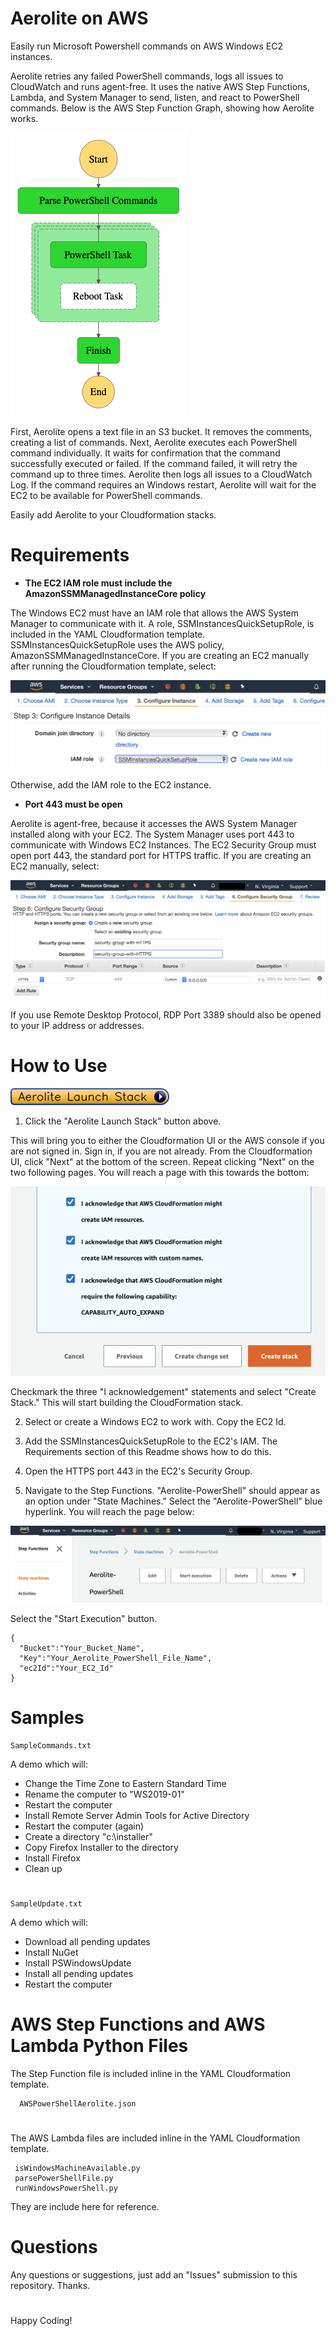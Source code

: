 # Aerolite on AWS

Easily run Microsoft Powershell commands on AWS Windows EC2 instances. 

Aerolite retries any failed PowerShell commands, logs all issues to CloudWatch and runs agent-free. It uses the native AWS Step Functions, Lambda, and System Manager to send, listen, and react to PowerShell commands. Below is the AWS Step Function Graph, showing how Aerolite works.


![Aerolite Step Functions Graph](/images/aerolite_graph.png?raw=true)


First, Aerolite opens a text file in an S3 bucket. It removes the comments, creating a list of commands. Next, Aerolite executes each PowerShell command individually. It waits for confirmation that the command successfully executed or failed. If the command failed, it will retry the command up to three times. Aerolite then logs all issues to a CloudWatch Log. If the command requires an Windows restart, Aerolite will wait for the EC2 to be available for PowerShell commands. 

Easily add Aerolite to your Cloudformation stacks.

# Requirements

- **The EC2 IAM role must include the AmazonSSMManagedInstanceCore policy**

The Windows EC2 must have an IAM role that allows the AWS System Manager to communicate with it. A role, SSMInstancesQuickSetupRole, is included in the YAML Cloudformation template. SSMInstancesQuickSetupRole uses the AWS policy, AmazonSSMManagedInstanceCore. If you are creating an EC2 manually after running the Cloudformation template, select: 

![SSMRoleForInstancesQuickSetup](/images/IAMRoleShot.png?raw=true)

Otherwise, add the IAM role to the EC2 instance.

- **Port 443 must be open**

Aerolite is agent-free, because it accesses the AWS System Manager installed along with your EC2. The System Manager uses port 443 to communicate with Windows EC2 Instances. The EC2 Security Group must open port 443, the standard port for HTTPS traffic. If you are creating an EC2 manually, select:

![Security Group Port 443](/images/SecurityGroupShot.png?raw=true)

If you use Remote Desktop Protocol, RDP Port 3389 should also be opened to your IP address or addresses.

# How to Use

[![Aerolite Launch Stack](/images/Aerolite-Launch-Stack.png?raw=true)](https://console.aws.amazon.com/cloudformation/home?region=us-east-1#/stacks/new?stackName=AeroliteStack&templateURL=https://yappytest1234.s3.amazonaws.com/AWSPowerShellAerolite.yaml)

1) Click the "Aerolite Launch Stack" button above.

This will bring you to either the Cloudformation UI or the AWS console if you are not signed in. Sign in, if you are not already. From the Cloudformation UI, click "Next" at the bottom of the screen. Repeat clicking "Next" on the two following pages. You will reach a page with this towards the bottom:

![CloudFormation Shot](/images/CloudFormationShot.png)

Checkmark the three "I acknowledgement" statements and select "Create Stack." This will start building the CloudFormation stack.

2) Select or create a Windows EC2 to work with. Copy the EC2 Id.

3) Add the SSMInstancesQuickSetupRole to the EC2's IAM. The Requirements section of this Readme shows how to do this.

4) Open the HTTPS port 443 in the EC2's Security Group.

5) Navigate to the Step Functions. "Aerolite-PowerShell" should appear as an option under "State Machines." Select the "Aerolite-PowerShell" blue hyperlink. You will reach the page below:

![Step Function Shot](/images/StepFunctionShot.png)

Select the "Start Execution" button.

```
{
  "Bucket":"Your_Bucket_Name",
  "Key":"Your_Aerolite_PowerShell_File_Name",
  "ec2Id":"Your_EC2_Id"
}
```


# Samples

```
SampleCommands.txt
```

A demo which will: 

- Change the Time Zone to Eastern Standard Time
- Rename the computer to "WS2019-01"
- Restart the computer
- Install Remote Server Admin Tools for Active Directory
- Restart the computer (again)
- Create a directory "c:\installer"
- Copy Firefox Installer to the directory
- Install Firefox
- Clean up

#

```
SampleUpdate.txt
```

A demo which will:

- Download all pending updates
- Install NuGet
- Install PSWindowsUpdate
- Install all pending updates
- Restart the computer

# AWS Step Functions and AWS Lambda Python Files

The Step Function file is included inline in the YAML Cloudformation template.

```
  AWSPowerShellAerolite.json
```
#

The AWS Lambda files are included inline in the YAML Cloudformation template.

```   
 isWindowsMachineAvailable.py
 parsePowerShellFile.py
 runWindowsPowerShell.py
```
  
They are include here for reference.

# Questions

Any questions or suggestions, just add an "Issues" submission to this repository. Thanks.

#

Happy Coding!
  
